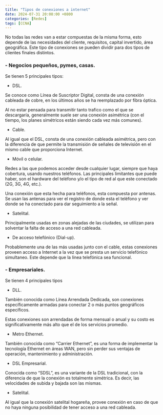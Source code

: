 ```yaml
---
title: "Tipos de conexiones a internet"
date: 2024-07-31 20:08:00 +0800
categories: [Redes]
tags: [CCNA]
---
```


No todas las redes van a estar compuestas de la misma forma, esto depende de las necesidades del cliente, requisitos, capital invertido, área geográfica.
Este tipo de conexiones se pueden dividir para dos tipos de clientes finales distintos.

### - Negocios pequeños, pymes, casas.  
Se tienen 5 principales tipos:

- DSL.

Se conoce como Línea de Suscriptor Digital, consta de una conexión cableada de cobre, en los últimos años se ha reemplazado por fibra óptica.

Al no estar pensada para transmitir tanto trafico como el que se descargaría, generalmente suele ser una conexión asimétrica (con el tiempo, los planes simétricos están siendo cada vez más comunes).

- Cable.

Al igual que el DSL, consta de una conexión cableada asimétrica, pero con la diferencia de que permite la transmisión de señales de televisión en el mismo cable que proporciona Internet.

- Móvil o celular.

Redes a las que podemos acceder desde cualquier lugar, siempre que haya cobertura, usando nuestros teléfonos. Las principales limitantes que puede haber, son el hardware del teléfono y/o el tipo de red al que este conectado (2G, 3G, 4G, etc.).

Una conexión que esta hecha para teléfonos, esta compuesta por antenas. Se usan las antenas para ver el registro de donde esta el teléfono y ver donde se ha conectado para dar seguimiento a la señal.

- Satelital.

Principalmente usadas en zonas alejadas de las ciudades, se utilizan para solventar la falta de acceso a una red cableada.

- De acceso telefónico (Dial-up).

Probablemente una de las más usadas junto con el cable, estas conexiones proveen acceso a Internet a la vez que se presta un servicio telefónico simultaneo. Este depende que la línea telefónica sea funcional.  

### - Empresariales.  
Se tienen 4 principales tipos 

- DLL.

También conocida como Línea Arrendada Dedicada, son conexiones específicamente armadas para conectar 2 o más puntos geográficos específicos.

Estas conexiones son arrendadas de forma mensual o anual y su costo es significativamente más alto que el de los servicios promedio.

- Metro Ethernet.

También conocida como “Carrier Ethernet”, es una forma de implementar la tecnología Ethernet en áreas WAN, pero sin perder sus ventajas de operación, mantenimiento y administración.

- DSL Empresarial.

Conocida como “SDSL”, es una variante de la DSL tradicional, con la diferencia de que la conexión es totalmente simétrica. Es decir, las velocidades de subida y bajada son las mismas.

- Satelital.

Al igual que la conexión satelital hogareña, provee conexión en caso de que no haya ninguna posibilidad de tener acceso a una red cableada.


